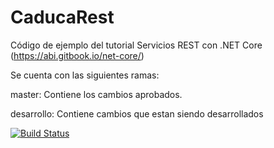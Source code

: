 # CaducaRest
Código de ejemplo del tutorial Servicios REST con .NET Core (https://abi.gitbook.io/net-core/)

Se cuenta con las siguientes ramas:

master: Contiene los cambios aprobados.


desarrollo: Contiene cambios que estan siendo desarrollados

[![Build Status](https://dev.azure.com/wbi1521/CaducaRest/_apis/build/status/apis3445.CaducaRest?branchName=master)](https://dev.azure.com/wbi1521/CaducaRest/_build/latest?definitionId=29&branchName=master)
